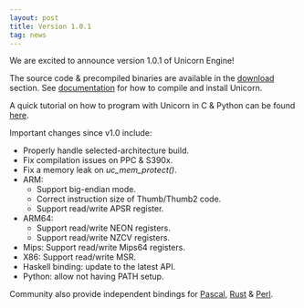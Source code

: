 ```yaml
---
layout: post
title: Version 1.0.1
tag: news
---
```


We are excited to announce version 1.0.1 of Unicorn Engine!

The source code & precompiled binaries are available in the [download](/download/) section. See [documentation](/docs/) for how to compile and install Unicorn.

A quick tutorial on how to program with Unicorn in C & Python can be found [here](http://www.unicorn-engine.org/docs/tutorial.html).

Important changes since v1.0 include:

- Properly handle selected-architecture build.
- Fix compilation issues on PPC & S390x.
- Fix a memory leak on *uc\_mem\_protect()*.
- ARM:
    - Support big-endian mode.
    - Correct instruction size of Thumb/Thumb2 code.
    - Support read/write APSR register.
- ARM64:
    - Support read/write NEON registers.
    - Support read/write NZCV registers.
- Mips: Support read/write Mips64 registers.
- X86: Support read/write MSR.
- Haskell binding: update to the latest API.
- Python: allow not having PATH setup.

Community also provide independent bindings for [Pascal](https://github.com/stievie/UnicornPascal), [Rust](https://github.com/ekse/unicorn-rs) & [Perl](https://metacpan.org/pod/UnicornEngine).

